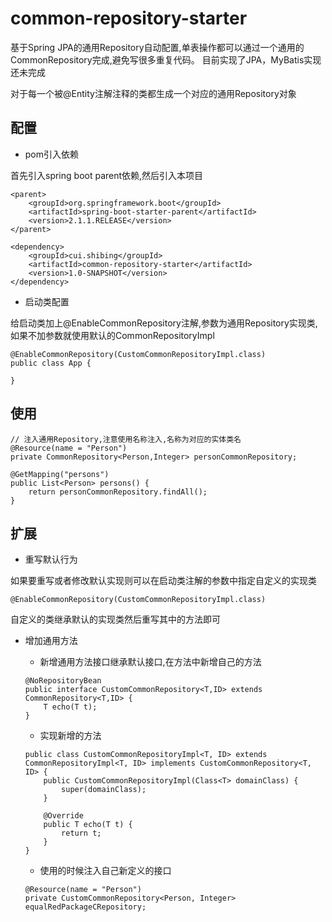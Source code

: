 # common-repository-starter
基于Spring JPA的通用Repository自动配置,单表操作都可以通过一个通用的CommonRepository完成,避免写很多重复代码。
目前实现了JPA，MyBatis实现还未完成

对于每一个被@Entity注解注释的类都生成一个对应的通用Repository对象
## 配置
+ pom引入依赖

首先引入spring boot parent依赖,然后引入本项目
````
<parent>
    <groupId>org.springframework.boot</groupId>
    <artifactId>spring-boot-starter-parent</artifactId>
    <version>2.1.1.RELEASE</version>
</parent>

<dependency>
    <groupId>cui.shibing</groupId>
    <artifactId>common-repository-starter</artifactId>
    <version>1.0-SNAPSHOT</version>
</dependency>
````
+ 启动类配置

给启动类加上@EnableCommonRepository注解,参数为通用Repository实现类,如果不加参数就使用默认的CommonRepositoryImpl
````
@EnableCommonRepository(CustomCommonRepositoryImpl.class)
public class App {
    
}
````
## 使用
````
// 注入通用Repository,注意使用名称注入,名称为对应的实体类名
@Resource(name = "Person")
private CommonRepository<Person,Integer> personCommonRepository;

@GetMapping("persons")
public List<Person> persons() {
    return personCommonRepository.findAll();
}
````
## 扩展
+ 重写默认行为

如果要重写或者修改默认实现则可以在启动类注解的参数中指定自定义的实现类
````
@EnableCommonRepository(CustomCommonRepositoryImpl.class)
````
自定义的类继承默认的实现类然后重写其中的方法即可
+ 增加通用方法

    + 新增通用方法接口继承默认接口,在方法中新增自己的方法
    ````
    @NoRepositoryBean
    public interface CustomCommonRepository<T,ID> extends CommonRepository<T,ID> {
        T echo(T t);
    }
    ````
    + 实现新增的方法
    ````
    public class CustomCommonRepositoryImpl<T, ID> extends CommonRepositoryImpl<T, ID> implements CustomCommonRepository<T, ID> {
        public CustomCommonRepositoryImpl(Class<T> domainClass) {
            super(domainClass);
        }
    
        @Override
        public T echo(T t) {
            return t;
        }
    }
    ````
    + 使用的时候注入自己新定义的接口
    ````
    @Resource(name = "Person")
    private CustomCommonRepository<Person, Integer> equalRedPackageCRepository;
    ````